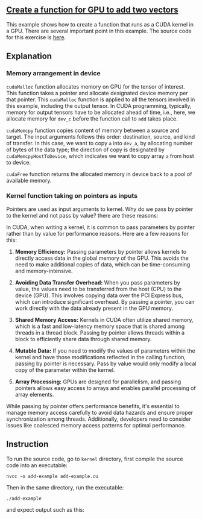 ## [Create a function for GPU to add two vectors](#intro)
This example shows how to create a function that runs as a CUDA kernel in a GPU. There are several important point in this example. The source code for this exercise is [here](./add-example.cu).

## Explanation

### Memory arrangement in device

`cudaMalloc` function allocates memory on GPU for the tensor of interest. This function takes a pointer and allocate designated device memory per that pointer.
This `cudaMalloc` function is applied to all the tensors involved in this example, including the output tensor. In CUDA programming, typically, memory for output tensors have to be allocated ahead of time, i.e., here, we allocate memory for `dev_c` before the function call to `add` takes place.

`cudaMemcpy` function copies content of memory between a source and target. The input arguments follows this order: destination, source, and kind of transfer. In this case, we want to copy `a` into
`dev_a`, by allocating number of bytes of the data type; the direction of copy is designated by `cudaMemcpyHostToDevice`, which indicates we want to copy array `a` from host to device.

`cudaFree` function returns the allocated memory in device back to a pool of available memory.

### Kernel function taking on pointers as inputs

Pointers are used as input arguments to kernel. Why do we pass by pointer to the kernel and not pass by value? there are these reasons:

In CUDA, when writing a kernel, it is common to pass parameters by pointer rather than by value for performance reasons. Here are a few reasons for this:

1. **Memory Efficiency:** Passing parameters by pointer allows kernels to directly access data in the global memory of the GPU. This avoids the need to make additional copies of data, which can be time-consuming and memory-intensive.

2. **Avoiding Data Transfer Overhead:** When you pass parameters by value, the values need to be transferred from the host (CPU) to the device (GPU). This involves copying data over the PCI Express bus, which can introduce significant overhead. By passing a pointer, you can work directly with the data already present in the GPU memory.

3. **Shared Memory Access:** Kernels in CUDA often utilize shared memory, which is a fast and low-latency memory space that is shared among threads in a thread block. Passing by pointer allows threads within a block to efficiently share data through shared memory.

4. **Mutable Data:** If you need to modify the values of parameters within the kernel and have those modifications reflected in the calling function, passing by pointer is necessary. Pass by value would only modify a local copy of the parameter within the kernel.

5. **Array Processing:** GPUs are designed for parallelism, and passing pointers allows easy access to arrays and enables parallel processing of array elements.

While passing by pointer offers performance benefits, it's essential to manage memory access carefully to avoid data hazards and ensure proper synchronization among threads. Additionally, developers need to consider issues like coalesced memory access patterns for optimal performance.

## Instruction

To run the source code, go to `kernel` directory, first compile the source code into an executable:

```
nvcc -o add-example add-example.cu
```

Then in the same directory, run the executable:

```
./add-example
```

and expect output such as this:



